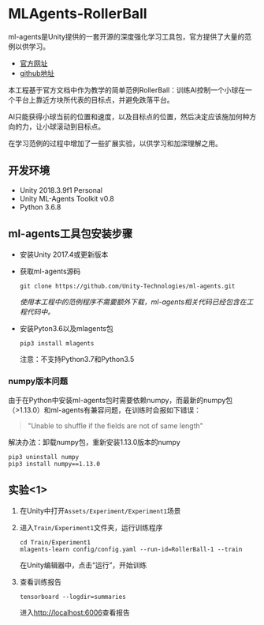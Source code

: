# MLAgents-RollerBall
ml-agents是Unity提供的一套开源的深度强化学习工具包，官方提供了大量的范例以供学习。

* [官方网址](https://unity3d.com/cn/machine-learning)
* [github地址](https://github.com/Unity-Technologies/ml-agents)

本工程基于官方文档中作为教学的简单范例RollerBall：训练AI控制一个小球在一个平台上靠近方块所代表的目标点，并避免跌落平台。

AI只能获得小球当前的位置和速度，以及目标点的位置，然后决定应该施加何种方向的力，让小球滚动到目标点。

在学习范例的过程中增加了一些扩展实验，以供学习和加深理解之用。

## 开发环境
* Unity 2018.3.9f1 Personal
* Unity ML-Agents Toolkit v0.8
* Python 3.6.8

## ml-agents工具包安装步骤
* 安装Unity 2017.4或更新版本
* 获取ml-agents源码

    `git clone https://github.com/Unity-Technologies/ml-agents.git`
    
    *使用本工程中的范例程序不需要额外下载，ml-agents相关代码已经包含在工程代码中。*
* 安装Pyton3.6以及mlagents包

    `pip3 install mlagents`

    注意：不支持Python3.7和Python3.5

### numpy版本问题
由于在Python中安装ml-agents包时需要依赖numpy，而最新的numpy包（>1.13.0）和ml-agents有兼容问题，在训练时会报如下错误：

>"Unable to shuffle if the fields are not of same length"

解决办法：卸载numpy包，重新安装1.13.0版本的numpy

```
pip3 uninstall numpy
pip3 install numpy==1.13.0
```

## 实验<1>
1. 在Unity中打开`Assets/Experiment/Experiment1`场景
2. 进入`Train/Experiment1`文件夹，运行训练程序

    ```
    cd Train/Experiment1
    mlagents-learn config/config.yaml --run-id=RollerBall-1 --train
    ```
    
    在Unity编辑器中，点击“运行”，开始训练
3. 查看训练报告

    `tensorboard --logdir=summaries`
    
    进入[http://localhost:6006](http://localhost:6006)查看报告
